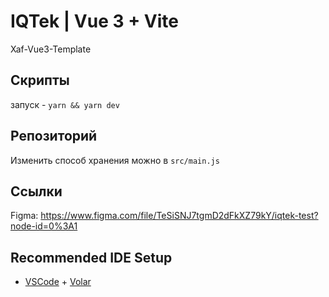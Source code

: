 # IQTek | Vue 3 + Vite

Xaf-Vue3-Template

## Скрипты

запуск - `yarn && yarn dev`

## Репозиторий

Изменить способ хранения можно в `src/main.js`

## Ссылки

Figma: https://www.figma.com/file/TeSiSNJ7tgmD2dFkXZ79kY/iqtek-test?node-id=0%3A1

## Recommended IDE Setup

- [VSCode](https://code.visualstudio.com/) + [Volar](https://marketplace.visualstudio.com/items?itemName=johnsoncodehk.volar)

